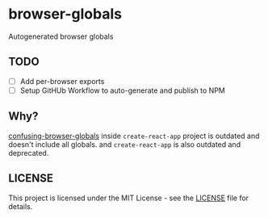 # browser-globals

Autogenerated browser globals

## TODO

- [ ] Add per-browser exports
- [ ] Setup GitHUb Workflow to auto-generate and publish to NPM

## Why?

[confusing-browser-globals](https://github.com/facebook/create-react-app/blob/main/packages/confusing-browser-globals/index.js#L10) inside `create-react-app` project is outdated and doesn't include all globals. and `create-react-app` is also outdated and deprecated.

## LICENSE

This project is licensed under the MIT License - see the [LICENSE](LICENSE) file for details.

